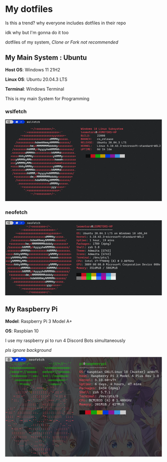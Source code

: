 # My dotfiles

Is this a trend? why everyone includes dotfiles in their repo

idk why but I'm gonna do it too

dotfiles of my system, _Clone or Fork not recommended_

## My Main System : Ubuntu

**Host OS**: Windows 11 21H2

**Linux OS**: Ubuntu 20.04.3 LTS

**Terminal**: Windows Terminal

This is my main System for Programming

### wslfetch

![wslfetch](./screenshots/wslfetch_210903.png)

### neofetch

![neofetch](./screenshots/neofetch_210903.png)

## My Raspberry Pi

**Model**: Raspberry Pi 3 Model A+

**OS**: Raspbian 10

I use my raspberry pi to run 4 Discord Bots simultaneously

_pls ignore background_

![neofetch_pi](./screenshots/neofetch_pi_210917.png)
